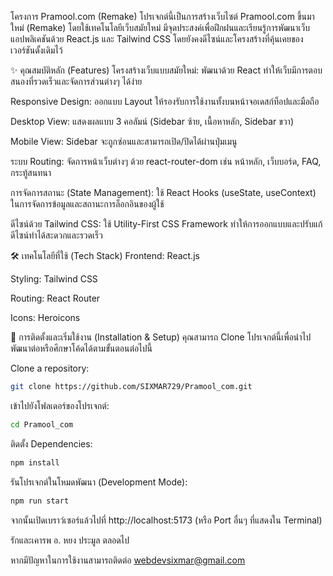 โครงการ Pramool.com (Remake)
โปรเจกต์นี้เป็นการสร้างเว็บไซต์ Pramool.com ขึ้นมาใหม่ (Remake) โดยใช้เทคโนโลยีเว็บสมัยใหม่ มีจุดประสงค์เพื่อฝึกฝนและเรียนรู้การพัฒนาเว็บแอปพลิเคชันด้วย React.js และ Tailwind CSS โดยยังคงดีไซน์และโครงสร้างที่คุ้นเคยของเวอร์ชันดั้งเดิมไว้

✨ คุณสมบัติหลัก (Features)
โครงสร้างเว็บแบบสมัยใหม่: พัฒนาด้วย React ทำให้เว็บมีการตอบสนองที่รวดเร็วและจัดการส่วนต่างๆ ได้ง่าย

Responsive Design: ออกแบบ Layout ให้รองรับการใช้งานทั้งบนหน้าจอเดสก์ท็อปและมือถือ

Desktop View: แสดงผลแบบ 3 คอลัมน์ (Sidebar ซ้าย, เนื้อหาหลัก, Sidebar ขวา)

Mobile View: Sidebar จะถูกซ่อนและสามารถเปิด/ปิดได้ผ่านปุ่มเมนู

ระบบ Routing: จัดการหน้าเว็บต่างๆ ด้วย react-router-dom เช่น หน้าหลัก, เว็บบอร์ด, FAQ, กระทู้สนทนา

การจัดการสถานะ (State Management): ใช้ React Hooks (useState, useContext) ในการจัดการข้อมูลและสถานะการล็อกอินของผู้ใช้

ดีไซน์ด้วย Tailwind CSS: ใช้ Utility-First CSS Framework ทำให้การออกแบบและปรับแก้ดีไซน์ทำได้สะดวกและรวดเร็ว

🛠️ เทคโนโลยีที่ใช้ (Tech Stack)
Frontend: React.js

Styling: Tailwind CSS

Routing: React Router

Icons: Heroicons

🚀 การติดตั้งและเริ่มใช้งาน (Installation & Setup)
คุณสามารถ Clone โปรเจกต์นี้เพื่อนำไปพัฒนาต่อหรือศึกษาโค้ดได้ตามขั้นตอนต่อไปนี้

Clone a repository:
```bash
git clone https://github.com/SIXMAR729/Pramool_com.git
```
เข้าไปยังโฟลเดอร์ของโปรเจกต์:
```bash
cd Pramool_com
```
ติดตั้ง Dependencies:
```bash
npm install
```
รันโปรเจกต์ในโหมดพัฒนา (Development Mode):
```bash
npm run start
```
จากนั้นเปิดเบราว์เซอร์แล้วไปที่ http://localhost:5173 (หรือ Port อื่นๆ ที่แสดงใน Terminal)

รักและเคารพ อ. หยง ประมูล ตลอดไป

หากมีปัญหาในการใช้งานสามารถติดต่อ webdevsixmar@gmail.com

